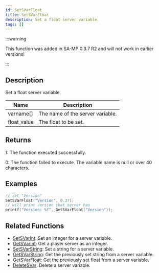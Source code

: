```yaml
---
id: SetSVarFloat
title: SetSVarFloat
description: Set a float server variable.
tags: []
---
```


:::warning

This function was added in SA-MP 0.3.7 R2 and will not work in earlier versions!

:::

## Description

Set a float server variable.

| Name        | Description                      |
| ----------- | -------------------------------- |
| varname[]   | The name of the server variable. |
| float_value | The float to be set.             |

## Returns

1: The function executed successfully.

0: The function failed to execute. The variable name is null or over 40 characters.

## Examples

```c
// set "Version"
SetSVarFloat("Version", 0.37);
// will print version that server has
printf("Version: %f", GetSVarFloat("Version"));
```

## Related Functions

- [SetSVarInt](SetSVarInt.md): Set an integer for a server variable.
- [GetSVarInt](GetSVarInt.md): Get a player server as an integer.
- [SetSVarString](SetSVarString.md): Set a string for a server variable.
- [GetSVarString](GetSVarString.md): Get the previously set string from a server variable.
- [GetSVarFloat](GetSVarFloat.md): Get the previously set float from a server variable.
- [DeleteSVar](DeleteSVar.md): Delete a server variable.
